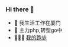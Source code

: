 ### Hi there 👋

<!--
**Luckyyyyyyy/Luckyyyyyyy** is a ✨ _special_ ✨ repository because its `README.md` (this file) appears on your GitHub profile.
- 🔭 I’m currently working on ...
- 🌱 I’m currently learning ...
- 👯 I’m looking to collaborate on ...
- 🤔 I’m looking for help with ...
- 💬 Ask me about ...
- 📫 How to reach me: ...
- 😄 Pronouns: ...
- ⚡ Fun fact: ...
Here are some ideas to get you started:
-->
- 🔭 我生活工作在厦门
- 👯 主力php,转型go中
- 🏃🏻‍♂️ [我的跑步](https://luckyyyyyyy.github.io/running_page/)

